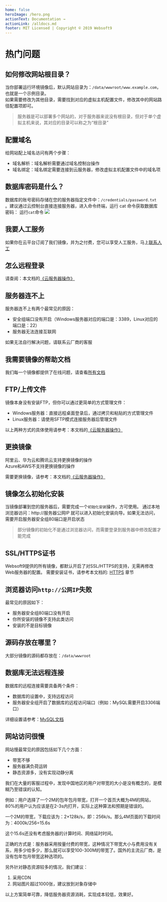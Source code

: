 ```yaml
---
home: false
heroImage: /hero.png
actionText: Documentation →
actionLink: /alldocs.md
footer: MIT Licensed | Copyright © 2019 Websoft9
---
```


# 热门问题

## 如何修改网站根目录？

当你部署运行环境镜像后，默认网站目录为：`/data/wwwroot/www.example.com`，也就是一个示例目录。  
如果需要修改为其他目录，需要找到对应的虚拟主机配置文件，修改其中的网站路径配置项即可。

> 服务器是可以部署多个网站的，对于服务器来说没有根目录，但对于单个虚拟主机来说，其对应的目录可以称之为“根目录”

## 配置域名

给网站配上域名访问有两个步骤：
* 域名解析：域名解析需要通过域名控制台操作
* 域名绑定：域名绑定需要连接到云服务器，修改虚拟主机配置文件中的域名项

## 数据库密码是什么？

数据库的账号密码存储在您的服务器指定文件中：`/credentials/password.txt`  。建议通过云控制台直接连接服务器，进入命令终端，运行 cat 命令获取数据库密码： 运行`cat`命令
![](https://libs.websoft9.com/Websoft9/DocsPicture/zh/common/catdbpassword-websoft9.png)

## 我要人工服务

如果你在云平台订阅了我们镜像，并为之付费，您可以享受人工服务，马上[联系人工](https://support.websoft9.com/zh/contact.html)

## 怎么远程登录

请查阅：本文档的[《云服务器操作》](/zh/tech-instance.md)

## 服务器连不上

服务器连不上有两个最常见的原因：

* 安全组端口没有开启（Windows服务器对应的端口是：3389，Linux对应的端口是：22）
* 服务器无法连接互联网

如果无法自行解决问题，请联系云厂商的客服

## 我需要镜像的帮助文档

我们每一个镜像都提供了在线问题，请查看[所有文档](https://support.websoft9.com/zh/alldocs.html)

## FTP/上传文件

镜像本身没有安装FTP，但你可以通过更简单的方式管理文件：

* Windows服务器：直接远程桌面登录后，通过拷贝和粘贴的方式管理文件
* Linux服务器：请使用SFTP模式连接服务器后管理文件

以上两种方式的具体使用请参考：本文档的[《云服务器操作》](/zh/tech-instance.md)

## 更换镜像

阿里云、华为云和腾讯云支持更换镜像的操作  
Azure和AWS不支持更换镜像的操作

需要更换镜像，请参考：本文档的[《云服务器操作》](/zh/tech-instance.md)


## 镜像怎么初始化安装

当镜像部署到您的服务器后，需要完成一个`初始化安装`操作，方可使用。
通过本地浏览器访问：http://服务器公网IP 就可以进入初始化安装向导。如果无法访问，需要开启服务器安全组80端口是开启状态

> 部分镜像的初始化不是通过浏览器访问，而需要登录到服务器中修改配置才能完成

## SSL/HTTPS证书

Websoft9提供的所有镜像，都默认开启了对SSL/HTTPS的支持，无需再修改Web服务器的配置。
需要安装证书，请参考本文档的: [HTTPS](/zh/tech-https.md) 章节


## 浏览器访问`http://公网IP`失败

最常见的原因如下：

* 服务器安全组80端口没有开启
* 你所安装的镜像不支持此类访问
* 安装的不是目标镜像


## 源码存放在哪里？

大部分镜像的源码都存放在：`/data/wwwroot`


## 数据库无法远程连接

数据库的远程连接需要具备两个条件：

* 数据库的设置中，支持远程访问
* 服务器安全组开启了数据库的远程访问端口（例如：MySQL需要开启3306端口）

详细设置请参考：[MySQL文档](https://support.websoft9.com/mysql/zh)


## 网站访问很慢

网站慢最常见的原因包括如下几个方面：

* 带宽不够
* 服务器满负荷运转
* 静态资源多，没有实现动静分离

我们在大量的客服过程中，发现中国地区的用户对带宽的大小是没有概念的，是模糊乃至错误的认知。  

例如：用户选择了一个2M的包年包月带宽，打开一个首页大概为4M的网站，80%的用户认为应该是在2-3s内打开，实际上这种算法和预期是错误的。

一个2M的带宽，下载应该为：2×128k/s，即：256k/s。那么4M页面的下载时间为：4000k/256=15.6s

这个15.6s还没有考虑服务器的计算时间、网络延时时间。

正确的方式是：服务器采用按量付费的带宽，这种情况下带宽大小与费用没有关系，用多少给多少，那么就可以享受100-300M的带宽了。国外的主流云厂商，是没有包年包月带宽这种选项的。

另外针对静态资源较多的情况，我们建议：

1. 采用CDN
2. 网站图片超过1000张，建议放到对象存储中

以上方案简单可靠，降低服务器资源消耗，实现成本较低，效果好。

